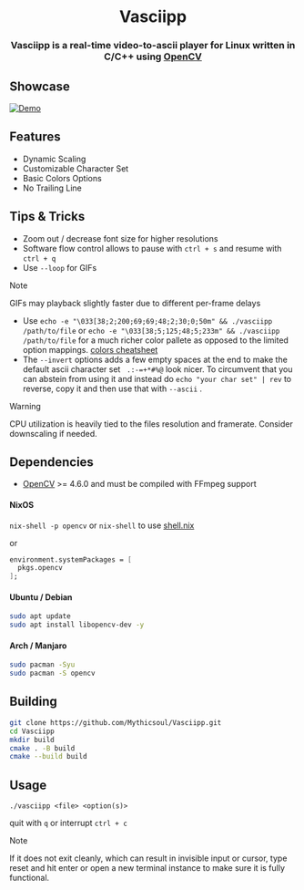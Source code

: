 <h1 align="center">Vasciipp</h1>

<h3 align="center">Vasciipp is a real-time video-to-ascii player for Linux written in C/C++ using <a href="https://opencv.org/">OpenCV</a></h3>

## Showcase
[![Demo](https://img.youtube.com/vi/aKAY3BNQ9qs/hqdefault.jpg)](https://www.youtube.com/watch?v=aKAY3BNQ9qs)

## Features
- Dynamic Scaling
- Customizable Character Set
- Basic Colors Options
- No Trailing Line

## Tips & Tricks
- Zoom out / decrease font size for higher resolutions
- Software flow control allows to pause with `ctrl + s` and resume with `ctrl + q`
- Use `--loop` for GIFs
> [!NOTE]
> GIFs may playback slightly faster due to different per-frame delays
- Use `echo -e "\033[38;2;200;69;69;48;2;30;0;50m" && ./vasciipp /path/to/file`
or `echo -e "\033[38;5;125;48;5;233m" && ./vasciipp /path/to/file`
for a much richer color pallete as opposed to the limited option mappings.
[colors cheatsheet](https://gist.github.com/ConnerWill/d4b6c776b509add763e17f9f113fd25b#256-colors)
- The `--invert` options adds a few empty spaces at the end to make the default ascii character set ` .:-=+*#%@` look nicer.  To circumvent that you can abstein from using it and instead do `echo "your char set" | rev` to reverse, copy it and then use that with `--ascii` .

> [!Warning]
>CPU utilization is heavily tied to the files resolution and framerate. Consider downscaling if needed.

## Dependencies
- [OpenCV](https://opencv.org/) >= 4.6.0 and must be compiled with FFmpeg support
#### NixOS
`nix-shell -p opencv` or `nix-shell` to use [shell.nix](shell.nix)

or 

```nix
environment.systemPackages = [
  pkgs.opencv
];
```
#### Ubuntu / Debian
```bash
sudo apt update
sudo apt install libopencv-dev -y
```
#### Arch / Manjaro
```bash
sudo pacman -Syu
sudo pacman -S opencv
```

## Building

```bash
git clone https://github.com/Mythicsoul/Vasciipp.git
cd Vasciipp
mkdir build
cmake . -B build
cmake --build build
```

## Usage

`./vasciipp <file> <option(s)>`

quit with `q` or interrupt `ctrl + c`
>[!NOTE]
If it does not exit cleanly, which can result in invisible input or cursor, type reset and hit enter or open a new terminal instance to make sure it is fully functional.

